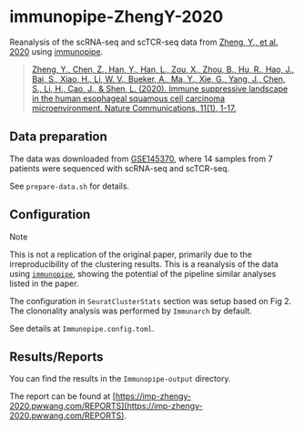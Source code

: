 # immunopipe-ZhengY-2020

Reanalysis of the scRNA-seq and scTCR-seq data from [Zheng, Y., et al. 2020](https://www.nature.com/articles/s41467-020-20019-0) using [immunopipe](https://github.com/pwwang/immunopipe).

> [Zheng, Y., Chen, Z., Han, Y., Han, L., Zou, X., Zhou, B., Hu, R., Hao, J., Bai, S., Xiao, H., Li, W. V., Bueker, A., Ma, Y., Xie, G., Yang, J., Chen, S., Li, H., Cao, J., & Shen, L. (2020). Immune suppressive landscape in the human esophageal squamous cell carcinoma microenvironment. Nature Communications, 11(1), 1-17.](https://www.nature.com/articles/s41467-020-20019-0)

## Data preparation

The data was downloaded from [GSE145370](https://www.ncbi.nlm.nih.gov/geo/query/acc.cgi?acc=GSE145370), where 14 samples from 7 patients were sequenced with scRNA-seq and scTCR-seq.

See `prepare-data.sh` for details.

## Configuration

> [!NOTE]
> This is not a replication of the original paper, primarily due to the irreproducibility of the clustering results. This is a reanalysis of the data using [`immunopipe`](https://github.com/pwwang/immunopipe), showing the potential of the pipeline similar analyses listed in the paper.
>

The configuration in `SeuratClusterStats` section was setup based on Fig 2. The clononality analysis was performed by `Immunarch` by default.

See details at `Immunopipe.config.toml`.

## Results/Reports

You can find the results in the `Immunopipe-output` directory.

The report can be found at [https://imp-zhengy-2020.pwwang.com/REPORTS](https://imp-zhengy-2020.pwwang.com/REPORTS).
